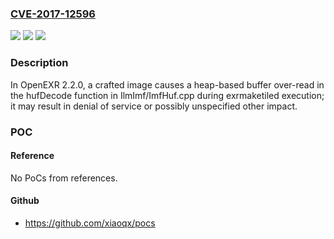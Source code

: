 ### [CVE-2017-12596](https://cve.mitre.org/cgi-bin/cvename.cgi?name=CVE-2017-12596)
![](https://img.shields.io/static/v1?label=Product&message=n%2Fa&color=blue)
![](https://img.shields.io/static/v1?label=Version&message=n%2Fa&color=blue)
![](https://img.shields.io/static/v1?label=Vulnerability&message=n%2Fa&color=brighgreen)

### Description

In OpenEXR 2.2.0, a crafted image causes a heap-based buffer over-read in the hufDecode function in IlmImf/ImfHuf.cpp during exrmaketiled execution; it may result in denial of service or possibly unspecified other impact.

### POC

#### Reference
No PoCs from references.

#### Github
- https://github.com/xiaoqx/pocs


